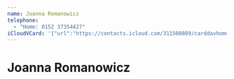 ```yaml
---
name: Joanna Romanowicz
telephone:
  - "Home: 0152 37354427"
iCloudVCard: '{"url":"https://contacts.icloud.com/311500889/carddavhome/card/B2CCCDF3-17A8-4413-9758-AC174C757BB2.vcf","etag":"\"kmfhaycs\"","data":"BEGIN:VCARD\r\nVERSION:3.0\r\nFN:\r\nN:Romanowicz;Joanna;;;\r\nUID:D71648D0-AD7C-459B-BC27-405A9EDA4A8E\r\nPRODID:ez-vcard 0.9.15-fc\r\nREV:2025-04-03T22:16:35Z\r\nORG:;\r\nTEL;TYPE=HOME:0152 37354427\r\nEND:VCARD"}'
---
```

# Joanna Romanowicz
